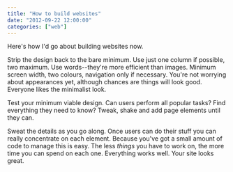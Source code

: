 ```yaml
---
title: "How to build websites"
date: "2012-09-22 12:00:00"
categories: ["web"]
---
```



Here's how I'd go about building websites now.


Strip the design back to the bare minimum. Use just one column if possible, two maximum. Use words--they're more efficient than images. Minimum screen width, two colours, navigation only if necessary. You're not worrying about appearances yet, although chances are things will look good. Everyone likes the minimalist look.

Test your minimum viable design. Can users perform all popular tasks? Find everything they need to know? Tweak, shake and add page elements until they can.

Sweat the details as you go along. Once users can do their stuff you can really concentrate on each element. Because you've got a small amount of code to manage this is easy. The less _things_ you have to work on, the more time you can spend on each one. Everything works well. Your site looks great.

